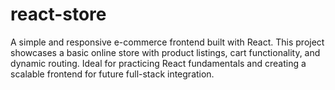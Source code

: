 # react-store
A simple and responsive e-commerce frontend built with React. This project showcases a basic online store with product listings, cart functionality, and dynamic routing. Ideal for practicing React fundamentals and creating a scalable frontend for future full-stack integration.
